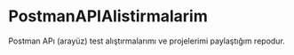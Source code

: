 # PostmanAPIAlistirmalarim
 Postman APı (arayüz) test alıştırmalarımı ve projelerimi paylaştığım repodur.
